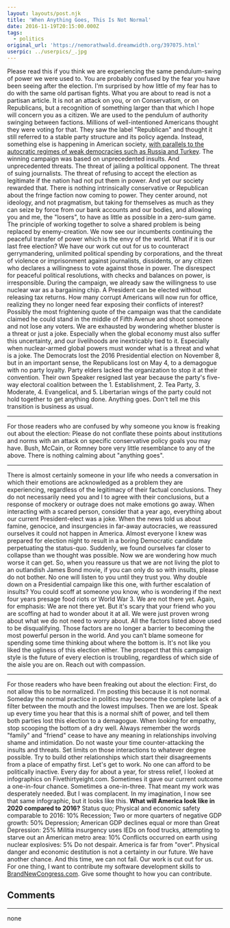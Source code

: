 ```yaml
---
layout: layouts/post.njk
title: 'When Anything Goes, This Is Not Normal'
date: 2016-11-19T20:15:00.000Z
tags:
  - politics
original_url: 'https://nemorathwald.dreamwidth.org/397075.html'
userpic: ../userpics/_.jpg
---
```

Please read this if you think we are experiencing the same pendulum-swing of power we were used to. You are probably confused by the fear you have been seeing after the election. I'm surprised by how little of my fear has to do with the same old partisan fights. What you are about to read is not a partisan article. It is not an attack on you, or on Conservatism, or on Republicans, but a recognition of something larger than that which I hope will concern you as a citizen. We are used to the pendulum of authority swinging between factions. Millions of well-intentioned Americans thought they were voting for that. They saw the label "Republican" and thought it still referred to a stable party structure and its policy agenda. Instead, something else is happening in American society, [with parallels to the autocratic regimes of weak democracies such as Russia and Turkey](https://medium.com/@timothymfrye/i-study-autocratic-elections-and-im-concerned-about-the-us-48a37e6668bb). The winning campaign was based on unprecedented insults. And unprecedented threats. The threat of jailing a political opponent. The threat of suing journalists. The threat of refusing to accept the election as legitimate if the nation had not put them in power. And yet our society rewarded that. There is nothing intrinsically conservative or Republican about the fringe faction now coming to power. They center around, not ideology, and not pragmatism, but taking for themselves as much as they can seize by force from our bank accounts and our bodies, and allowing you and me, the "losers", to have as little as possible in a zero-sum game. The principle of working together to solve a shared problem is being replaced by enemy-creation. We now see our incumbents continuing the peaceful transfer of power which is the envy of the world. What if it is our last free election? We have our work cut out for us to counteract gerrymandering, unlimited political spending by corporations, and the threat of violence or imprisonment against journalists, dissidents, or any citizen who declares a willingness to vote against those in power. The disrespect for peaceful political resolutions, with checks and balances on power, is irresponsible. During the campaign, we already saw the willingness to use nuclear war as a bargaining chip. A President can be elected without releasing tax returns. How many corrupt Americans will now run for office, realizing they no longer need fear exposing their conflicts of interest? Possibly the most frightening quote of the campaign was that the candidate claimed he could stand in the middle of Fifth Avenue and shoot someone and not lose any voters. We are exhausted by wondering whether bluster is a threat or just a joke. Especially when the global economy must also suffer this uncertainty, and our livelihoods are inextricably tied to it. Especially when nuclear-armed global powers must wonder what is a threat and what is a joke. The Democrats lost the 2016 Presidential election on November 8, but in an important sense, the Republicans lost on May 4, to a demagogue with no party loyalty. Party elders lacked the organization to stop it at their convention. Their own Speaker resigned last year because the party's five-way electoral coalition between the 1. Establishment, 2. Tea Party, 3. Moderate, 4. Evangelical, and 5. Libertarian wings of the party could not hold together to get anything done. Anything goes. Don't tell me this transition is business as usual.

* * *

For those readers who are confused by why someone you know is freaking out about the election: Please do not conflate these points about institutions and norms with an attack on specific conservative policy goals you may have. Bush, McCain, or Romney bore very little resemblance to any of the above. There is nothing calming about "anything goes".

* * *

There is almost certainly someone in your life who needs a conversation in which their emotions are acknowledged as a problem they are experiencing, regardless of the legitimacy of their factual conclusions. They do not necessarily need you and I to agree with their conclusions, but a response of mockery or outrage does not make emotions go away. When interacting with a scared person, consider that a year ago, everything about our current President-elect was a joke. When the news told us about famine, genocice, and insurgencies in far-away autocracies, we reassured ourselves it could not happen in America. Almost everyone I knew was prepared for election night to result in a boring Democratic candidate perpetuating the status-quo. Suddenly, we found ourselves far closer to collapse than we thought was possible. Now we are wondering how much worse it can get. So, when you reassure us that we are not living the plot to an outlandish James Bond movie, if you can only do so with insults, please do not bother. No one will listen to you until they trust you. Why double down on a Presidential campaign like this one, with further escalation of insults? You could scoff at someone you know, who is wondering if the next four years presage food riots or World War 3. We are not there yet. Again, for emphasis: We are not there yet. But it's scary that your friend who you are scoffing at had to wonder about it at all. We were just proven wrong about what we do not need to worry about. All the factors listed above used to be disqualifying. Those factors are no longer a barrier to becoming the most powerful person in the world. And you can't blame someone for spending some time thinking about where the bottom is. It's not like you liked the ugliness of this election either. The prospect that this campaign style is the future of every election is troubling, regardless of which side of the aisle you are on. Reach out with compassion.

* * *

For those readers who have been freaking out about the election: First, do not allow this to be normalized. I'm posting this because it is not normal. Someday the normal practice in politics may become the complete lack of a filter between the mouth and the lowest impulses. Then we are lost. Speak up every time you hear that this is a normal shift of power, and tell them both parties lost this election to a demagogue. When looking for empathy, stop scooping the bottom of a dry well. Always remember the words "family" and "friend" cease to have any meaning in relationships involving shame and intimidation. Do not waste your time counter-attacking the insults and threats. Set limits on those interactions to whatever degree possible. Try to build other relationships which start their disagreements from a place of empathy first. Let's get to work. No one can afford to be politically inactive. Every day for about a year, for stress relief, I looked at infographics on Fivethirtyeight.com. Sometimes it gave our current outcome a one-in-four chance. Sometimes a one-in-three. That meant my work was desperately needed. But I was complacent. In my imagination, I now see that same infographic, but it looks like this. **What will America look like in 2020 compared to 2016?** Status quo; Physical and economic safety comparable to 2016: 10% Recession; Two or more quarters of negative GDP growth: 50% Depression; American GDP declines equal or more than Great Depression: 25% Militia insurgency uses IEDs on food trucks, attempting to starve out an American metro area: 10% Conflicts occurred on earth using nuclear explosives: 5% Do not despair. America is far from "over". Physical danger and economic destitution is not a certainty in our future. We have another chance. And this time, we can not fail. Our work is cut out for us. For one thing, I want to contribute my software development skills to [BrandNewCongress.com](https://brandnewcongress.org/). Give some thought to how you can contribute.

## Comments

---

none

